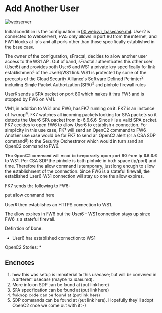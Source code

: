 # Add Another User

![webserver](https://raw.githubusercontent.com/oasis-tcs/openc2-lsc-usecases/master/sFractalConsulting/images/03.fw.png)

Initial condition is the configuration in [00.websvr_basecase.md](./00.websvr_basecase.md).
User2 is connected to Webserver1, FW5 only allows in port 80 from the internet, 
and FW1 blocks all ip's and all ports other than those specifically established in the base case.

The owner of the configuration, sFractal, decides to allow another user access to the WS1 API.
Out of band, sFractal authenticates this other user (User6)
and provides 
both User6 and WS1 a private key specifically for link 
establishment<sup>[1](#endnote1)</sup> of the User6/WS1 link.
WS1 is protected by some of the precepts of the Cloud Security Alliance's 
Software Defined Perimter<sup>[2](#endnote2)</sup>
including Single Packet Authorization (SPA)<sup>[3](#endnote3)</sup>
and pinhole firewall rules.

User6 sends a SPA packet on port 80 which makes it thru FW5 and is stopped by FW6 on VM1.

VM1, in addition to WS1 and FW6, has FK7 running on it.
FK7 is an instance of fwknop<sup>[4](#endnote4)</sup>.
FK7 watches all incoming packets looking for SPA packets so it detects the User6 SPA packet
from ip=6.6.6.6.
Since it is a valid SPA packet, FK7 decides to open FW6 to allow User6 to establish a connection.
For simplicity in this use case, FK7 will send an OpenC2 command to FW6.
Another use case would be for FK7 to send an OpenC2 alert 
(or a CSA SDP command<sup>[5](#endnote5)</sup>)
to the Security Orchestrator which would in turn send an OpenC2 command to FW6.

The OpenC2 command will need to temporarily open port 80 from ip 6.6.6.6 to WS1.
Per CSA SDP the pinhole is both pinhole in both space (ip/port) and time.
Therefore the allow command is temporary, just long enough
to allow the establishment of the connection.
Since FW6 is a stateful firewall, 
the established User6-WS1 connection 
will stay up one the allow expires.

FK7 sends the following to FW6:

 put allow command here

User6 then establishes an HTTPS connection to WS1.

The allow expires in FW6 but the User6 - WS1 connection stays up since FW6 
is a stateful firewall.

Definition of Done:
  * User6 has established connection to WS1

OpenC2 Stories:
  * 

## Endnotes
 1. <a name="endnote1">how</a> this was setup is immaterial to this usecase; but will be convered in a different usecase (maybe 13.idam.md).
 2. <a name="endnote2">More</a> info on SDP can be found at (put link here)
 3. <a name="endnote3">SPA</a> specification can be found at (put link here)
 4. <a name="endnote4">fwknop</a> code can be found at (put link here)
 5. <a name="endnote5">SDP</a> commands can be found at (put link here). Hopefully they'll adopt OpenC2 once we come out with it :-)
